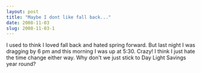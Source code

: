 ```yaml
---
layout: post
title: "Maybe I dont like fall back..."
date: 2008-11-03
slug: 2008-11-03-1
---
```


I used to think I loved fall back and hated spring forward.  But last night I was dragging by 6 pm and this morning I was up at 5:30.  Crazy!  I think I just hate the time change either way.  Why don&apos;t we just stick to Day Light Savings year round?
